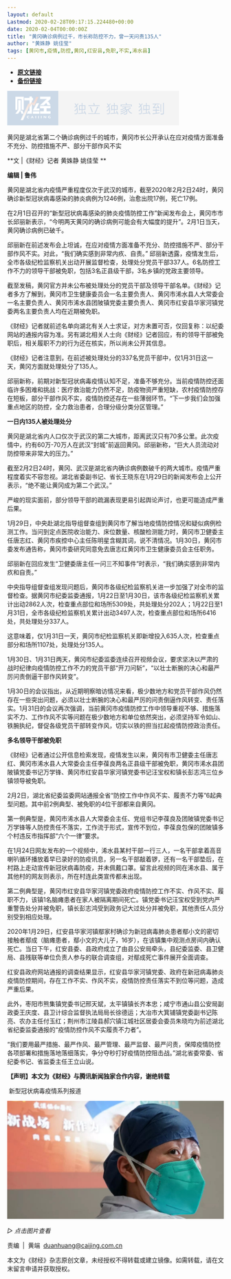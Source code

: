 ```yaml
---
layout: default
Lastmod: 2020-02-28T09:17:15.224480+00:00
date: 2020-02-04T00:00:00Z
title: "黄冈确诊病例过千，市长称防控不力，曾一天问责135人"
author: "黄姝静 姚佳莹"
tags: [黄冈市,疫情,防控,黄冈,红安县,免职,不实,浠水县]
---
```


* [**原文链接**](http://mp.weixin.qq.com/s?__biz=MjM5NDU5NTM4MQ==&mid=2653353688&idx=3&sn=fb5cdb3c9e8eb4d2c03f1b1404de77e4&chksm=bd5701828a2088944ac9b4707efea6497ef8b1c5206dc27bfb7518a7ffbc55193e928854e3a0#rd)
* [**备份链接**](http://archive.ph/jtDNI)


![](/images/post/77e6cfb5c7ef66e00d9bd04f74961594.jpg)

  

黄冈是湖北省第二个确诊病例过千的城市，黄冈市长公开承认在应对疫情方面准备不充分、防控措施不严、部分干部作风不实

  

**文 |《财经》记者 黄姝静 姚佳莹 **

**编辑 | 鲁伟**

黄冈是湖北省内疫情严重程度仅次于武汉的城市，截至2020年2月2日24时，黄冈确诊新型冠状病毒感染的肺炎病例为1246例，治愈出院17例，死亡17例。

在2月1日召开的“新型冠状病毒感染的肺炎疫情防控工作”新闻发布会上，黄冈市市长邱丽新表示，“今明两天黄冈的确诊病例可能会有大幅度的提升”。2月1日当天，黄冈确诊病例已破千。

邱丽新在前述发布会上坦诚，在应对疫情方面准备不充分、防控措施不严、部分干部作风不实。对此，“我们确实感到非常内疚、自责。” 邱丽新透露，疫情发生后，全市各级纪检监察机关出动开展监督检查，处理处分党员干部337人。6名防控工作不力的领导干部被免职，包括3名正县级干部，3名乡镇的党政主要领导。

截至发稿，黄冈官方并未公布被处理处分的党员干部及领导干部名单。《财经》记者多方了解到，黄冈市卫生健康委员会一名主要负责人、黄冈市浠水县人大常委会一名主要负责人、黄冈市浠水县团陂镇党委主要负责人、黄冈市红安县华家河镇党委两名主要负责人均在近期被免职。

《财经》记者就前述名单向湖北有关人士求证，对方未置可否，仅回复称：以纪委网站的通报内容为准。另有湖北相关人士向《财经》记者回应，有的领导干部被免职后，相关履职不力的行为还在核实，所以尚未公开其信息。

《财经》记者注意到，在前述被处理处分的337名党员干部中，仅1月31日这一天，黄冈方面就处理处分了135人。

邱丽新称，前期对新型冠状病毒疫情认知不足，准备不够充分。当前疫情防控还面临许多困难和挑战：医疗救治能力仍然不足，防疫物资严重短缺，农村疫情防控存在短板，部分干部作风不实，疫情防控还存在一些薄弱环节。“下一步我们会加强重点地区的防控，全力救治患者，合理分级分类分区管理。”

**一日内135人被处理处分**

黄冈是湖北省内人口仅次于武汉的第二大城市，距离武汉只有70多公里。此次疫情中，约有60万-70万人在武汉“封城”前返回黄冈。邱丽新称，“巨大人员流动对防控带来非常大的压力。”

截至2月2日24时，黄冈、武汉是湖北省内确诊病例数破千的两大城市。疫情严重程度着实不容忽视。湖北省委副书记、省长王晓东在1月29日的新闻发布会上公开表示，“绝不能让黄冈成为第二个武汉。”

严峻的现实面前，部分领导干部的疏漏表现更易引起舆论声讨，也更可能造成严重后果。

1月29日，中央赴湖北指导组督查组到黄冈市了解当地疫情防控情况和疑似病例检测工作。当问到定点医院收治能力、床位数量、核酸检测能力时，黄冈市卫健委主任唐志红、黄冈市疾控中心主任陈明星含糊其词，说不清情况。1月30日，黄冈市委发布通告称，黄冈市委研究同意免去唐志红黄冈市卫生健康委员会主任职务。

邱丽新在回应发生“卫健委唐主任一问三不知事件”时表示，“我们确实感到非常内疚和自责。”

中央指导组督查组发现问题后，黄冈市各级纪检监察机关进一步加强了对全市的监督检查。据黄冈市纪委监委通报，1月22日至1月30日，该市各级纪检监察机关累计出动2862人次，检查重点部位和场所5309处，共处理处分202人；1月22日至1月31日，全市各级纪检监察机关累计出动3497人次，检查重点部位和场所6416处，共处理处分337人。

这意味着，仅1月31日一天，黄冈市纪检监察机关即新增投入635人次，检查重点部分和场所1107处，处理处分135人。

1月30日、1月31日两天，黄冈市纪委监委连续召开视频会议，要求坚决以严肃的战时纪律向疫情防控工作不力的党员干部“开刀问斩”，“以壮士断腕的决心和最严厉问责倒逼干部作风转变”。

1月30日的会议指出，从近期明察暗访情况来看，极少数地方和党员干部作风仍然存在一些突出问题，必须以壮士断腕的决心和最严厉的问责倒逼作风转变、责任落实。1月31日的会议再次强调，当前黄冈市疫情防控工作中领导重视不够、措施落实不力、工作作风不实等问题在极少数地方和单位依然突出，必须坚持军令如山、铁腕执纪，督促各级党员干部转变作风，切实以铁的担当扛起疫情防控政治责任。

**多名领导干部被免职**

《财经》记者通过公开信息检索发现，疫情发生以来，黄冈有市卫健委主任唐志红、黄冈市浠水县人大常委会主任李葆良两名正县级干部被免职，黄冈市浠水县团陂镇党委书记万学锋、黄冈市红安县华家河镇党委书记汪宝权和镇长彭志鸿三位乡镇领导被免职。

2月2日，湖北省纪委监委网站通报全省“防控工作中作风不实、履责不力等”6起典型问题。其中前2例典型、被免职的4位干部都来自黄冈。

第一例典型是，黄冈市浠水县人大常委会主任、党组书记李葆良及团陂镇党委书记万学锋等人防控责任不落实，工作流于形式，宣传不到位，李葆良包保的团陂镇多个村违反市指挥部“六个一律”要求。

在1月24日网友发布的一个视频中，浠水县某村干部一行三人，一名干部拿着高音喇叭循环播放着早已录好的防疫讯息，另一名干部敲着锣，还有一名干部垫后，在村路上走动宣传新冠状病毒防疫，并未佩戴口罩。留言此视频的同在浠水县、属于其他村的网友则表示，所在村连此类宣传都未出现。

第二例典型是，黄冈市红安县华家河镇党委政府疫情防控工作不实、作风不实、履职不力，该镇1名脑瘫患者在家人被隔离期间死亡。镇党委书记汪宝权受到党内严重警告处分并被免职，镇长彭志鸿受到政务记大过处分并被免职，其他责任人员分别受到相应处理。

2020年1月29日，红安县华家河镇鄢家村确诊为新冠病毒肺炎患者鄢小文的密切接触者鄢成（脑瘫患者，鄢小文的大儿子，16岁），在该镇集中观测点房间内确认死亡。当日下午，红安县委、县政府成立了由县公安局牵头，县纪委监委、县卫健局、县残联等单位负责人参与的联合调查组，对鄢成死亡事件展开全面调查。

红安县政府网站通报的调查结果显示，红安县华家河镇党委、政府在新冠病毒肺炎疫情防控期间，存在工作不实、作风不实，疫情防控责任落实不到位等问题，造成严重后果。

此外，枣阳市熊集镇党委书记邢天斌，太平镇镇长齐本忠；咸宁市通山县公安局副政委王庆度、县卫计综合监督执法局局长徐德运；大冶市大箕铺镇党委副书记陈亮、农办主任付玉红；荆州市江陵县郝穴镇江城社区居委会委员朱晓均为前述湖北省纪委监委通报的“疫情防控作风不实履责不力者”。

“我们要用最严措施、最严作风、最严管理、最严监督、最严问责，保障疫情防控各项部署和措施落地落细落实，争分夺秒打好疫情防控阻击战。”湖北省委常委、省纪委书记、省监委主任王立山说。

**【声明】本文为《财经》与腾讯新闻独家合作内容，谢绝转载**

 新型冠状病毒疫情系列报道   

  

[![](/images/post/465e8047c4c1c4c6837a0464e4367622.jpg)](https://mp.weixin.qq.com/mp/homepage?__biz=MjM5NDU5NTM4MQ==&hid=29&sn=21c0f34c737748fe3b2c372bb40ae622)

_▷ 点击图片查看_

  

  

责编  |  黄端  duanhuang@caijing.com.cn

本文为《财经》杂志原创文章，未经授权不得转载或建立镜像。如需转载，请在文末留言申请并获取授权。

